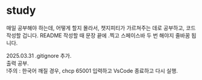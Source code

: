 # study
매일 공부해야 하는데, 어떻게 할지 몰라서, 챗지피티가 가르쳐주는 데로 공부하고, 코드 작성할 겁니다.
README 작성할 때 문장 끝에 .찍고 스페이스바 두 번 해야지 줄바꿈 됩니다.

2025.03.31
  .gitignore 추가.  
  출력 공부.  
  !주의 : 한국어 깨질 경우, chcp 65001 입력하고 VsCode 종료하고 다시 실행.  
